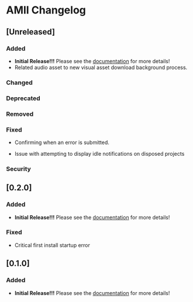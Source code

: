<!-- Keep a Changelog guide -> https://keepachangelog.com -->

# AMII Changelog

## [Unreleased]

### Added
- **Initial Release!!!** Please see the <a href="https://github.com/Unthrottled/AMII#documentation">
  documentation</a> for more details!
- Related audio asset to new visual asset download background process.

### Changed

### Deprecated

### Removed

### Fixed
- Confirming when an error is submitted.

- Issue with attempting to display idle notifications on disposed projects

### Security

## [0.2.0]

### Added
- **Initial Release!!!** Please see the <a href="https://github.com/Unthrottled/AMII#documentation">
  documentation</a> for more details!

### Fixed
- Critical first install startup error

## [0.1.0]

### Added
- **Initial Release!!!** Please see the <a href="https://github.com/Unthrottled/AMII#documentation">
documentation</a> for more details!
